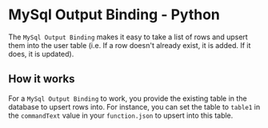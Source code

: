 # MySql Output Binding - Python

The `MySql Output Binding` makes it easy to take a list of rows and upsert them into the user table (i.e. If a row doesn't already exist, it is added. If it does, it is updated).

## How it works

For a `MySql Output Binding` to work, you provide the existing table in the database to upsert rows into. For instance, you can set the table to `table1` in the `commandText` value in your `function.json` to upsert into this table.

